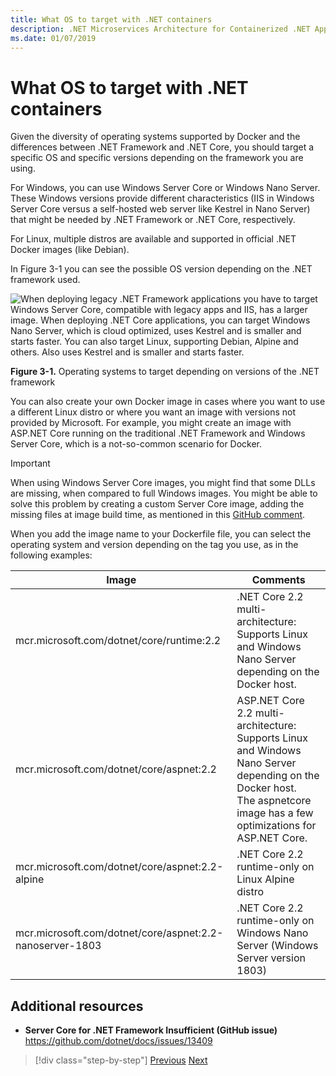 ```yaml
---
title: What OS to target with .NET containers
description: .NET Microservices Architecture for Containerized .NET Applications | What OS to target with .NET containers
ms.date: 01/07/2019
---
```


# What OS to target with .NET containers

Given the diversity of operating systems supported by Docker and the differences between .NET Framework and .NET Core, you should target a specific OS and specific versions depending on the framework you are using.

For Windows, you can use Windows Server Core or Windows Nano Server. These Windows versions provide different characteristics (IIS in Windows Server Core versus a self-hosted web server like Kestrel in Nano Server) that might be needed by .NET Framework or .NET Core, respectively.

For Linux, multiple distros are available and supported in official .NET Docker images (like Debian).

In Figure 3-1 you can see the possible OS version depending on the .NET framework used.

![When deploying legacy .NET Framework applications you have to target Windows Server Core, compatible with legacy apps and IIS, has a larger image. When deploying .NET Core applications, you can target Windows Nano Server, which is cloud optimized, uses Kestrel and is smaller and starts faster. You can also target Linux, supporting Debian, Alpine and others. Also uses Kestrel and is smaller and starts faster.](./media/image1.png)

**Figure 3-1.** Operating systems to target depending on versions of the .NET framework

You can also create your own Docker image in cases where you want to use a different Linux distro or where you want an image with versions not provided by Microsoft. For example, you might create an image with ASP.NET Core running on the traditional .NET Framework and Windows Server Core, which is a not-so-common scenario for Docker.

> [!IMPORTANT]
> When using Windows Server Core images, you might find that some DLLs are missing, when compared to full Windows images. You might be able to solve this problem by creating a custom Server Core image, adding the missing files at image build time, as mentioned in this [GitHub comment](https://github.com/microsoft/dotnet-framework-docker/issues/299#issuecomment-511537448).

When you add the image name to your Dockerfile file, you can select the operating system and version depending on the tag you use, as in the following examples:

| Image | Comments |
|-------|----------|
| mcr.microsoft.com/dotnet/core/runtime:2.2 | .NET Core 2.2 multi-architecture: Supports Linux and Windows Nano Server depending on the Docker host. |
| mcr.microsoft.com/dotnet/core/aspnet:2.2 | ASP.NET Core 2.2 multi-architecture: Supports Linux and Windows Nano Server depending on the Docker host. <br/> The aspnetcore image has a few optimizations for ASP.NET Core. |
| mcr.microsoft.com/dotnet/core/aspnet:2.2-alpine | .NET Core 2.2 runtime-only on Linux Alpine distro |
| mcr.microsoft.com/dotnet/core/aspnet:2.2-nanoserver-1803 | .NET Core 2.2 runtime-only on Windows Nano Server (Windows Server version 1803) |

## Additional resources

- **Server Core for .NET Framework Insufficient (GitHub issue)**  
  <https://github.com/dotnet/docs/issues/13409>

> [!div class="step-by-step"]
> [Previous](container-framework-choice-factors.md)
> [Next](official-net-docker-images.md)
